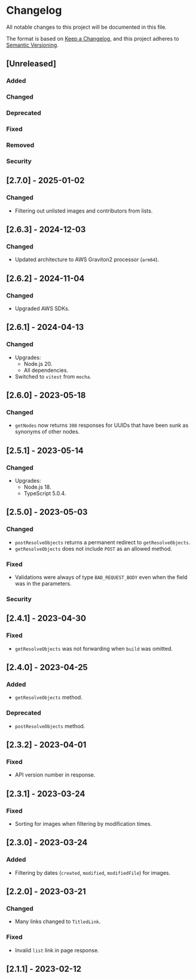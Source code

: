 # Changelog

All notable changes to this project will be documented in this file.

The format is based on [Keep a Changelog](https://keepachangelog.com/en/1.0.0/),
and this project adheres to [Semantic Versioning](https://semver.org/spec/v2.0.0.html).

## [Unreleased]

### Added

### Changed

### Deprecated

### Fixed

### Removed

### Security

## [2.7.0] - 2025-01-02

### Changed

-   Filtering out unlisted images and contributors from lists.

## [2.6.3] - 2024-12-03

### Changed

-   Updated architecture to AWS Graviton2 processor (`arm64`).

## [2.6.2] - 2024-11-04

### Changed

-   Upgraded AWS SDKs.

## [2.6.1] - 2024-04-13

### Changed

-   Upgrades:
    -   Node.js 20.
    -   All dependencies.
-   Switched to `vitest` from `mocha`.

## [2.6.0] - 2023-05-18

### Changed

-   `getNodes` now returns `308` responses for UUIDs that have been sunk as synonyms of other nodes.

## [2.5.1] - 2023-05-14

### Changed

-   Upgrades:
    -   Node.js 18.
    -   TypeScript 5.0.4.

## [2.5.0] - 2023-05-03

### Changed

-   `postResolveObjects` returns a permanent redirect to `getResolveObjects`.
-   `getResolveObjects` does not include `POST` as an allowed method.

### Fixed

-   Validations were always of type `BAD_REQUEST_BODY` even when the field was in the parameters.

### Security

## [2.4.1] - 2023-04-30

### Fixed

-   `getResolveObjects` was not forwarding when `build` was omitted.

## [2.4.0] - 2023-04-25

### Added

-   `getResolveObjects` method.

### Deprecated

-   `postResolveObjects` method.

## [2.3.2] - 2023-04-01

### Fixed

-   API version number in response.

## [2.3.1] - 2023-03-24

### Fixed

-   Sorting for images when filtering by modification times.

## [2.3.0] - 2023-03-24

### Added

-   Filtering by dates (`created`, `modified`, `modifiedFile`) for images.

## [2.2.0] - 2023-03-21

### Changed

-   Many links changed to `TitledLink`.

### Fixed

-   Invalid `list` link in page response.

## [2.1.1] - 2023-02-12
